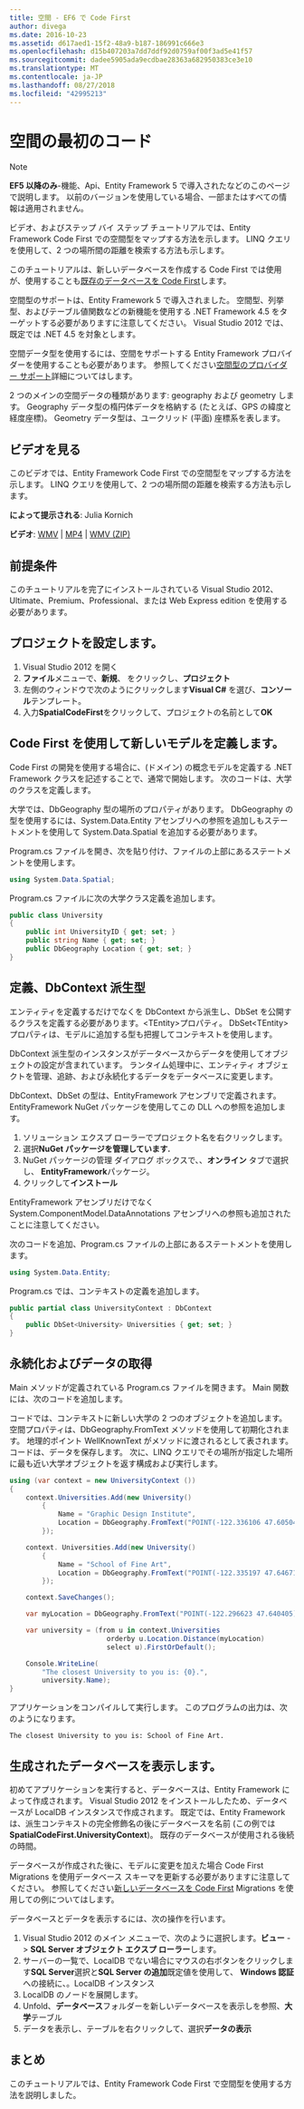 ```yaml
---
title: 空間 - EF6 で Code First
author: divega
ms.date: 2016-10-23
ms.assetid: d617aed1-15f2-48a9-b187-186991c666e3
ms.openlocfilehash: d15b407203a7dd7ddf92d0759af00f3ad5e41f57
ms.sourcegitcommit: dadee5905ada9ecdbae28363a682950383ce3e10
ms.translationtype: MT
ms.contentlocale: ja-JP
ms.lasthandoff: 08/27/2018
ms.locfileid: "42995213"
---
```

# <a name="spatial---code-first"></a>空間の最初のコード
> [!NOTE]
> **EF5 以降のみ**-機能、Api、Entity Framework 5 で導入されたなどのこのページで説明します。 以前のバージョンを使用している場合、一部またはすべての情報は適用されません。

ビデオ、およびステップ バイ ステップ チュートリアルでは、Entity Framework Code First での空間型をマップする方法を示します。 LINQ クエリを使用して、2 つの場所間の距離を検索する方法も示します。

このチュートリアルは、新しいデータベースを作成する Code First では使用が、使用することも[既存のデータベースを Code First](~/ef6/modeling/code-first/workflows/existing-database.md)します。

空間型のサポートは、Entity Framework 5 で導入されました。 空間型、列挙型、およびテーブル値関数などの新機能を使用する .NET Framework 4.5 をターゲットする必要がありますに注意してください。 Visual Studio 2012 では、既定では .NET 4.5 を対象とします。

空間データ型を使用するには、空間をサポートする Entity Framework プロバイダーを使用することも必要があります。 参照してください[空間型のプロバイダー サポート](~/ef6/fundamentals/providers/spatial-support.md)詳細についてはします。

2 つのメインの空間データの種類があります: geography および geometry します。 Geography データ型の楕円体データを格納する (たとえば、GPS の緯度と経度座標)。 Geometry データ型は、ユークリッド (平面) 座標系を表します。

## <a name="watch-the-video"></a>ビデオを見る
このビデオでは、Entity Framework Code First での空間型をマップする方法を示します。 LINQ クエリを使用して、2 つの場所間の距離を検索する方法も示します。

**によって提示される**: Julia Kornich

**ビデオ**: [WMV](http://download.microsoft.com/download/9/1/3/913EA17E-6F97-41D8-A4FE-805A0D83D26A/HDI-ITPro-MSDN-winvideo-spatialwithcodefirst.wmv) | [MP4](http://download.microsoft.com/download/9/1/3/913EA17E-6F97-41D8-A4FE-805A0D83D26A/HDI-ITPro-MSDN-mp4video-spatialwithcodefirst.m4v) | [WMV (ZIP)](http://download.microsoft.com/download/9/1/3/913EA17E-6F97-41D8-A4FE-805A0D83D26A/HDI-ITPro-MSDN-winvideo-spatialwithcodefirst.zip)

## <a name="pre-requisites"></a>前提条件

このチュートリアルを完了にインストールされている Visual Studio 2012、Ultimate、Premium、Professional、または Web Express edition を使用する必要があります。

## <a name="set-up-the-project"></a>プロジェクトを設定します。

1.  Visual Studio 2012 を開く
2.  **ファイル**メニューで、**新規**、 をクリックし、**プロジェクト**
3.  左側のウィンドウで次のようにクリックします**Visual C\#** を選び、**コンソール**テンプレート。
4.  入力**SpatialCodeFirst**をクリックして、プロジェクトの名前として**OK**

## <a name="define-a-new-model-using-code-first"></a>Code First を使用して新しいモデルを定義します。

Code First の開発を使用する場合に、(ドメイン) の概念モデルを定義する .NET Framework クラスを記述することで、通常で開始します。 次のコードは、大学のクラスを定義します。

大学では、DbGeography 型の場所のプロパティがあります。 DbGeography の型を使用するには、System.Data.Entity アセンブリへの参照を追加しもステートメントを使用して System.Data.Spatial を追加する必要があります。

Program.cs ファイルを開き、次を貼り付け、ファイルの上部にあるステートメントを使用します。

``` csharp
using System.Data.Spatial;
```

Program.cs ファイルに次の大学クラス定義を追加します。

``` csharp
public class University  
{
    public int UniversityID { get; set; }
    public string Name { get; set; }
    public DbGeography Location { get; set; }
}
```

## <a name="define-the-dbcontext-derived-type"></a>定義、DbContext 派生型

エンティティを定義するだけでなくを DbContext から派生し、DbSet を公開するクラスを定義する必要があります。&lt;TEntity&gt;プロパティ。 DbSet&lt;TEntity&gt;プロパティは、モデルに追加する型も把握してコンテキストを使用します。

DbContext 派生型のインスタンスがデータベースからデータを使用してオブジェクトの設定が含まれています。 ランタイム処理中に、エンティティ オブジェクトを管理、追跡、および永続化するデータをデータベースに変更します。

DbContext、DbSet の型は、EntityFramework アセンブリで定義されます。 EntityFramework NuGet パッケージを使用してこの DLL への参照を追加します。

1.  ソリューション エクスプ ローラーでプロジェクト名を右クリックします。
2.  選択**NuGet パッケージを管理しています.**
3.  NuGet パッケージの管理 ダイアログ ボックスで、、**オンライン** タブで選択し、 **EntityFramework**パッケージ。
4.  クリックして**インストール**

EntityFramework アセンブリだけでなく System.ComponentModel.DataAnnotations アセンブリへの参照も追加されたことに注意してください。

次のコードを追加、Program.cs ファイルの上部にあるステートメントを使用します。

``` csharp
using System.Data.Entity;
```

Program.cs では、コンテキストの定義を追加します。 

``` csharp
public partial class UniversityContext : DbContext
{
    public DbSet<University> Universities { get; set; }
}
```

## <a name="persist-and-retrieve-data"></a>永続化およびデータの取得

Main メソッドが定義されている Program.cs ファイルを開きます。 Main 関数には、次のコードを追加します。

コードでは、コンテキストに新しい大学の 2 つのオブジェクトを追加します。 空間プロパティは、DbGeography.FromText メソッドを使用して初期化されます。 地理的ポイント WellKnownText がメソッドに渡されるとして表されます。 コードは、データを保存します。 次に、LINQ クエリでその場所が指定した場所に最も近い大学オブジェクトを返す構成および実行します。

``` csharp
using (var context = new UniversityContext ())
{
    context.Universities.Add(new University()
        {
            Name = "Graphic Design Institute",
            Location = DbGeography.FromText("POINT(-122.336106 47.605049)"),
        });

    context. Universities.Add(new University()
        {
            Name = "School of Fine Art",
            Location = DbGeography.FromText("POINT(-122.335197 47.646711)"),
        });

    context.SaveChanges();

    var myLocation = DbGeography.FromText("POINT(-122.296623 47.640405)");

    var university = (from u in context.Universities
                        orderby u.Location.Distance(myLocation)
                        select u).FirstOrDefault();

    Console.WriteLine(
        "The closest University to you is: {0}.",
        university.Name);
}
```

アプリケーションをコンパイルして実行します。 このプログラムの出力は、次のようになります。

```
The closest University to you is: School of Fine Art.
```

## <a name="view-the-generated-database"></a>生成されたデータベースを表示します。

初めてアプリケーションを実行すると、データベースは、Entity Framework によって作成されます。 Visual Studio 2012 をインストールしたため、データベースが LocalDB インスタンスで作成されます。 既定では、Entity Framework は、派生コンテキストの完全修飾名の後にデータベースを名前 (この例では**SpatialCodeFirst.UniversityContext**)。 既存のデータベースが使用される後続の時間。  

データベースが作成された後に、モデルに変更を加えた場合 Code First Migrations を使用データベース スキーマを更新する必要がありますに注意してください。 参照してください[新しいデータベースを Code First](~/ef6/modeling/code-first/workflows/new-database.md) Migrations を使用しての例についてはします。

データベースとデータを表示するには、次の操作を行います。

1.  Visual Studio 2012 のメイン メニューで、次のように選択します。**ビュー**  - &gt; **SQL Server オブジェクト エクスプ ローラー**します。
2.  サーバーの一覧で、LocalDB でない場合にマウスの右ボタンをクリックします**SQL Server**選択と**SQL Server の追加**既定値を使用して、 **Windows 認証**への接続に、。LocalDB インスタンス
3.  LocalDB のノードを展開します。
4.  Unfold、**データベース**フォルダーを新しいデータベースを表示しを参照、**大学**テーブル
5.  データを表示し、テーブルを右クリックして、選択**データの表示**

## <a name="summary"></a>まとめ

このチュートリアルでは、Entity Framework Code First で空間型を使用する方法を説明しました。 
